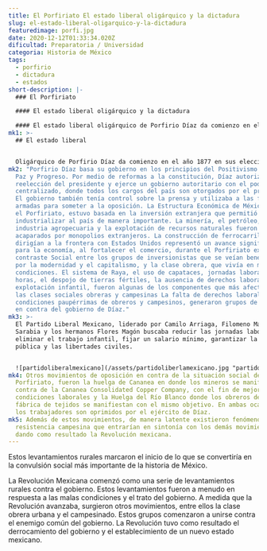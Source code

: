 ```yaml
---
title: El Porfiriato El estado liberal oligárquico y la dictadura
slug: el-estado-liberal-oligarquico-y-la-dictadura
featuredimage: porfi.jpg
date: 2020-12-12T01:33:34.020Z
dificultad: Preparatoria / Universidad
categoria: Historia de México
tags:
  - porfirio
  - dictadura
  - estados
short-description: |-
  ### El Porfiriato

  #### El estado liberal oligárquico y la dictadura 

  #### El estado liberal oligárquico de Porfirio Díaz da comienzo en el año 1877
mk1: >-
  ## El estado liberal


  Oligárquico de Porfirio Díaz da comienzo en el año 1877 en sus elecciones  El primer gobierno de Porfirio Díaz que concluye en 1880 busca controlar a los bandoleros y ladrones, fortalecer el ejército e impulsar la inversión extranjera. Tras 4 años de presidencia de Manuel González de 1880 a 1884, Díaz regresa a la presidencia para iniciar una dictadura que duraría hasta 1911.
mk2: "Porfirio Díaz basa su gobierno en los principios del Positivismo: Orden,
  Paz y Progreso. Por medio de reformas a la constitución, Díaz autoriza la
  reelección del presidente y ejerce un gobierno autoritario con el poder
  centralizado, donde todos los cargos del país son otorgados por el presidente.
  El gobierno también tenía control sobre la prensa y utilizaba a las fuerzas
  armadas para someter a la oposición. La Estructura Económica de México durante
  el Porfiriato, estuvo basada en la inversión extranjera que permitió
  industrializar al país de manera importante. La minería, el petróleo, la
  industria agropecuaria y la explotación de recursos naturales fueron
  acaparados por monopolios extranjeros. La construcción de ferrocarriles que se
  dirigían a la frontera con Estados Unidos representó un avance significativo
  para la economía, al fortalecer el comercio, durante el Porfiriato existió un
  contraste Social entre los grupos de inversionistas que se veían beneficiados
  por la modernidad y el capitalismo, y la clase obrera, que vivía en muy malas
  condiciones. El sistema de Raya, el uso de capataces, jornadas laborales de 16
  horas, el despojo de tierras fértiles, la ausencia de derechos laborales y la
  explotación infantil, fueron algunas de los componentes que más afectaron a
  las clases sociales obreras y campesinas La falta de derechos laborales y las
  condiciones paupérrimas de obreros y campesinos, generaron grupos de oposición
  en contra del gobierno de Díaz."
mk3: >-
  El Partido Liberal Mexicano, liderado por Camilo Arriaga, Filomeno Mata, Juan
  Sarabia y los hermanos Flores Magón buscaba reducir las jornadas laborales,
  eliminar el trabajo infantil, fijar un salario mínimo, garantizar la educación
  pública y las libertades civiles. 


  ![partidoliberalmexicano](/assets/partidoliberlamexicano.jpg "partidoliberalmexicano")
mk4: Otros movimientos de oposición en contra de la situación social del
  Porfiriato, fueron la huelga de Cananea en donde los mineros se manifiestan en
  contra de la Cananea Consolidated Copper Company, con el fin de mejorar las
  condiciones laborales y la Huelga del Río Blanco donde los obreros de la
  fábrica de tejidos se manifiestan con el mismo objetivo. En ambas ocasiones
  los trabajadores son oprimidos por el ejército de Díaz.
mk5: Además de estos movimientos, de manera latente existieron fenómenos de
  resistencia campesina que entrarían en sintonía con los demás movimientos
  dando como resultado la Revolución mexicana.
---
```

 Estos levantamientos rurales marcaron el inicio de lo que se convertiría en la convulsión social más importante de la historia de México. 

La Revolución Mexicana comenzó como una serie de levantamientos rurales contra el gobierno. Estos levantamientos fueron a menudo en respuesta a las malas condiciones y el trato del gobierno. A medida que la Revolución avanzaba, surgieron otros movimientos, entre ellos la clase obrera urbana y el campesinado. Estos grupos comenzaron a unirse contra el enemigo común del gobierno. La Revolución tuvo como resultado el derrocamiento del gobierno y el establecimiento de un nuevo estado mexicano.